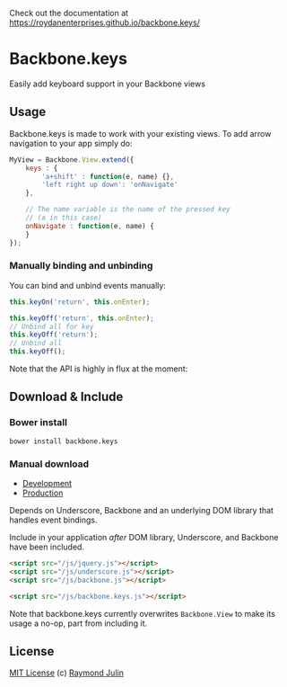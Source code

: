 Check out the documentation at https://roydanenterprises.github.io/backbone.keys/

Backbone.keys
=============

Easily add keyboard support in your Backbone views

## Usage ##

Backbone.keys is made to work with your existing views.
To add arrow navigation to your app simply do:

```javascript
MyView = Backbone.View.extend({
    keys : {
        'a+shift' : function(e, name) {},
        'left right up down': 'onNavigate'
    },

    // The name variable is the name of the pressed key
    // (a in this case)
    onNavigate : function(e, name) {
    }
});
``` 

### Manually binding and unbinding ###

You can bind and unbind events manually:

```js
this.keyOn('return', this.onEnter);

this.keyOff('return', this.onEnter);
// Unbind all for key
this.keyOff('return');
// Unbind all
this.keyOff();
```

Note that the API is highly in flux at the moment:

## Download & Include ##

### Bower install

`bower install backbone.keys`

### Manual download

* [Development](https://raw.github.com/nervetattoo/backbone.keys/master/backbone.keys.js)
* [Production](https://raw.github.com/nervetattoo/backbone.keys/master/dist/backbone.keys.min.js)

Depends on Underscore, Backbone and an underlying DOM library that handles event bindings.

Include in your application *after* DOM library, Underscore, and Backbone have been
included.

``` html
<script src="/js/jquery.js"></script>
<script src="/js/underscore.js"></script>
<script src="/js/backbone.js"></script>

<script src="/js/backbone.keys.js"></script>
```

Note that backbone.keys currently overwrites `Backbone.View` to make its usage
a no-op, part from including it.

## License

[MIT License](http://en.wikipedia.org/wiki/MIT_License)
(c) [Raymond Julin](http://twitter.com/nervetattoo)
